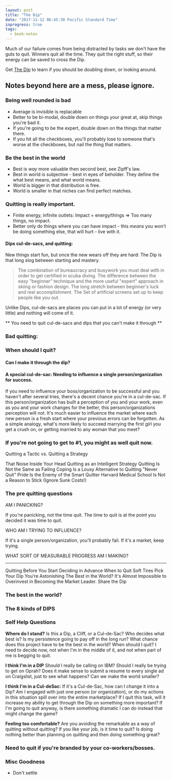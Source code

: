 ```yaml
---
layout: post
title: "The Dip"
date: "2017-11-12 06:45:30 Pacific Standard Time"
inprogress: true
tags:
  - book-notes
---
```


Much of our failure comes from being distracted by tasks we don't have the guts to quit. Winners quit all the time. They quit the right stuff, so their energy can be saved to cross the Dip.

Get [The Dip](https://www.amazon.com/dp/B000QCSA54/) to learn if you should be doubling down, or looking around.

<!-- TOC -->
<!-- /TOC -->

## Notes beyond here are a mess, please ignore.

### Being well rounded is bad

- Average is invisible is replacable
- Better to be bi-modal, double down on things your great at, skip things you're bad it.
- If you're going to be the expert, double down on the things that matter there.
- If you hit all the checkboxes, you'll probably lose to someone that's worse at the checkboxes, but nail the thing that matters.

### Be the best in the world

- Best is _way_ more valuable then second best, see Zipff's law.
- Best in world is subjective - best in eyes of beholder. They define the what best means, and what world means.
- World is bigger in that distribution is free.
- World is smaller in that niches can find perfect matches.

### Quitting is really important.

- Finite energy, infinite outlets: Impact = energy/things => Too many things, no impact.
- Better only do things where you can have impact - this _means_ you won't be doing something else, that will hurt - live with it.

#### Dips cul-de-sacs, and quitting:

New things start fun, but once the new wears off they are hard: The Dip is that long slog between starting and mastery.

> The combination of bureaucracy and busywork you must deal with in order to get certified in scuba diving.
> The difference between the easy "beginner" technique and the more useful "expert" approach in skiing or fashion design.
> The long stretch between beginner's luck and real accomplishment.
> The Set of artificial screens set up to keep people like you out.

Unlike Dips, cul-de-sacs are places you can put in a lot of energy (or very little) and nothing will come of it.

** You need to quit cul-de-sacs and dips that you can't make it through **

### Bad quitting:

### When should I quit?

#### Can I make it through the dip?

#### A special cul-de-sac: Needing to influence a single person/organization for success.

If you need to influence your boss/organization to be successful and you haven't after several tries, there's a decent chance you're in a cul-de-sac. If this person/organization has built a perception of you and your work, even as you and your work changes for the better, this person/organizations perception will not. It's much easier to influence the market where each new person is a fresh start where your previous errors can be forgotten. As a simple analogy, what's more likely to succeed marrying the first girl you get a crush on, or getting married to any woman that you meet?

### If you're not going to get to #1, you might as well quit now.

Quitting a Tactic vs. Quitting a Strategy

That Noise Inside Your Head
Quitting as an Intelligent Strategy
Quitting Is Not the Same as Failing
Coping Is a Lousy Alternative to Quitting
"Never Quit"
Pride Is the Enemy of the Smart Quitter
Harvard Medical School Is Not a Reason to Stick (Ignore Sunk Costs!)

### The pre quitting questions

AM I PANICKING?

If you're panicking, not the time quit. The time to quit is at the point you decided it was time to quit.

WHO AM I TRYING TO INFLUENCE?

If it's a single person/organization, you'll probably fail. If it's a market, keep trying.

WHAT SORT OF MEASURABLE PROGRESS AM I MAKING?

---

Quitting Before You Start
Deciding in Advance When to Quit
Soft Tires Pick Your Dip
You're Astonishing
The Best in the World?
It's Almost Impossible to Overinvest in Becoming the Market Leader.
Share the Dip

### The best in the world?

### The 8 kinds of DIPS

### Self Help Questions

**Where do I stand?**
Is this a Dip, a Cliff, or a Cul-de-Sac?
Who decides what best is?
Is my persistence going to pay off in the long run?
What chance does this project have to be the best in the world?
When should I quit? I need to decide now, not when I'm in the middle of it, and not when part of me is begging to quit.

**I think I'm in a DIP**
Should I really be calling on IBM? Should I really be trying to get on Oprah?
Does it make sense to submit a resume to every single ad on Craigslist, just to see what happens?
Can we make the world smaller?

**I think I'm in a Cul-deSac:**
If it's a Cul-de-Sac, how can I change it into a Dip?
Am I engaged with just one person (or organization), or do my actions in this situation spill over into the entire marketplace?
If I quit this task, will it increase my ability to get through the Dip on something more important?
If I'm going to quit anyway, is there something dramatic I can do instead that might change the game?

**Feeling too comfortable?**
Are you avoiding the remarkable as a way of quitting without quitting?
If you like your job, is it time to quit?
Is doing nothing better than planning on quitting and then doing something great?

### Need to quit if you're branded by your co-workers/bosses.

### Misc Goodness

- Don't settle
